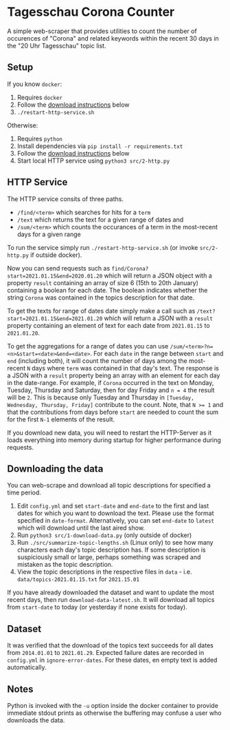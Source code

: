 # Tagesschau Corona Counter

A simple web-scraper that provides utilities to count the number of occurences of "Corona" and related keywords within the recent 30 days in the "20 Uhr Tagesschau" topic list.

## Setup
If you know `docker`:
1. Requires `docker`
1. Follow the [download instructions](#downloading-the-data) below
1. `./restart-http-service.sh`

Otherwise:
1. Requires `python`
1. Install dependencies via `pip install -r requirements.txt`
1. Follow the [download instructions](#downloading-the-data) below
1. Start local HTTP service using `python3 src/2-http.py`


## HTTP Service
  The HTTP service consits of three paths.
  * `/find/<term>` which searches for hits for a `term`
  * `/text` which returns the text for a given range of dates and
  * `/sum/<term>` which counts the occurances of a term in the most-recent days for a given range

  To run the service simply run `./restart-http-service.sh` (or invoke `src/2-http.py` if outside docker).

  Now you can send requests such as `find/Corona?start=2021.01.15&end=2020.01.20` which will return a JSON object with a property `result` containing an array of size 6 (15th to 20th January) containing a boolean for each date. The boolean indicates whether the string `Corona` was contained in the topics description for that date.

  To get the texts for range of dates date simply make a call such as `/text?start=2021.01.15&end=2021.01.20` which will return a JSON with a `result` property containing an element of text for each date from `2021.01.15` to `2021.01.20`.

  To get the aggregations for a range of dates you can use `/sum/<term>?n=<n>&start=<date>&end=<date>`. For each `date` in the range between `start` and `end` (including both), it will count the number of days among the most-recent `N` days where `term` was contained in that day's text. The response is a JSON with a `result` property being an array with an element for each day in the date-range. For example, if `Corona` occurred in the text on Monday, Tuesday, Thursday and Saturday, then for day Friday and `n = 4` the result will be `2`. This is because only Tuesday and Thursday in `[Tuesday, Wednesday, Thursday, Friday]` contribute to the count. Note, that `N >= 1` and that the contributions from days before `start` are needed to count the sum for the first `N-1` elements of the result.

  If you download new data, you will need to restart the HTTP-Server as it loads everything into memory during startup for higher performance during requests.

## Downloading the data
  You can web-scrape and download all topic descriptions for  specified a time period.

  1. Edit `config.yml` and set `start-date` and `end-date` to the first and last dates for which you want to download the text. Please use the format specified in `date-format`. Alternatively, you can set `end-date` to `latest` which will download until the last aired show.
  1. Run `python3 src/1-download-data.py` (only outside of docker)
  1. Run `./src/summarize-topic-lengths.sh` (Linux only) to see how many characters each day's topic description has. If some description is suspiciously small or large, perhaps something was scraped and mistaken as the topic description.
  1. View the topic descriptions in the respective files in `data` - i.e. `data/topics-2021.01.15.txt` for `2021.15.01`

  If you have already downloaded the dataset and want to update the most recent days, then run `download-data-latest.sh`. It will download all topics from `start-date` to today (or yesterday if none exists for today).

## Dataset
  It was verified that the download of the topics text succeeds for all dates from `2014.01.01` to `2021.01.29`. Expected failure dates are recorded in `config.yml` in `ignore-error-dates`. For these dates, en empty text is added automatically.

## Notes

  Python is invoked with the `-u` option inside the docker container to provide immediate stdout prints as otherwise the buffering may confuse a user who downloads the data.

